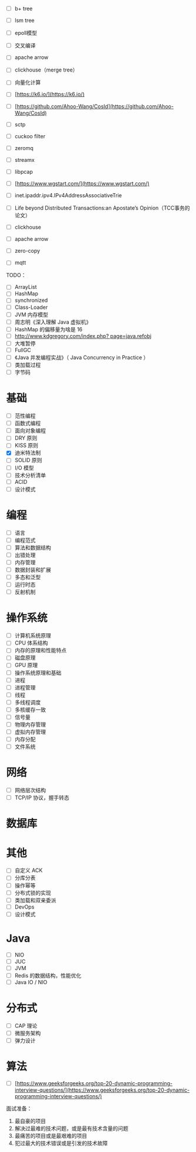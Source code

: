 
- [ ] b+ tree
    
- [ ] lsm tree
    
- [ ] epoll模型
    
- [ ] 交叉编译
    
- [ ] apache arrow
    
- [ ] clickhouse（merge tree）
    
- [ ] 向量化计算
    
- [ ] [https://k6.io/](https://k6.io/)
    
- [ ] [https://github.com/Ahoo-Wang/CosId](https://github.com/Ahoo-Wang/CosId)
    
- [ ] sctp
    
- [ ] cuckoo filter
    
- [ ] zeromq
    
- [ ] streamx
    
- [ ] libpcap
    
- [ ] [https://www.wgstart.com/](https://www.wgstart.com/)
    
- [ ] inet.ipaddr.ipv4.IPv4AddressAssociativeTrie
    
- [ ] Life beyond Distributed Transactions:an Apostate’s Opinion（TCC事务的论文）
    
- [ ] clickhouse
    
- [ ] apache arrow
    
- [ ] zero-copy
    
- [ ] mqtt

TODO：

- [ ] ArrayList
- [ ] HashMap
- [ ] synchronized
- [ ] Class-Loader
- [ ] JVM 内存模型
- [ ] 周志明《深入理解 Java 虚拟机》
- [ ] HashMap 的偏移量为啥是 16
- [ ] [http://www.kdgregory.com/index.php? page=java.refobj](http://www.kdgregory.com/index.php?%20page=java.refobj)
- [ ] 大堆暂停
- [ ] FullGC
- [ ] 《Java 并发编程实战》（ Java Concurrency in Practice ）
- [ ] 类加载过程
- [ ] 字节码

# 基础

- [ ] 范性编程
- [ ] 函数式编程
- [ ] 面向对象编程
- [ ] DRY 原则
- [ ] KISS 原则
- [x] 迪米特法制
- [ ] SOLID 原则
- [ ] I/O 模型
- [ ] 技术分析清单
- [ ] ACID
- [ ] 设计模式

# 编程

- [ ] 语言
- [ ] 编程范式
- [ ] 算法和数据结构
- [ ] 出错处理
- [ ] 内存管理
- [ ] 数据封装和扩展
- [ ] 多态和泛型
- [ ] 运行时态
- [ ] 反射机制

# 操作系统

- [ ] 计算机系统原理
- [ ] CPU 体系结构
- [ ] 内存的原理和性能特点
- [ ] 磁盘原理
- [ ] GPU 原理
- [ ] 操作系统原理和基础
- [ ] 进程
- [ ] 进程管理
- [ ] 线程
- [ ] 多线程调度
- [ ] 多核缓存一致
- [ ] 信号量
- [ ] 物理内存管理
- [ ] 虚拟内存管理
- [ ] 内存分配
- [ ] 文件系统

# 网络

- [ ] 网络层次结构
- [ ] TCP/IP 协议，握手转态

# 数据库

# 其他

- [ ] 自定义 ACK
- [ ] 分库分表
- [ ] 操作幂等
- [ ] 分布式锁的实现
- [ ] 类加载和双亲委派
- [ ] DevOps
- [ ] 设计模式

# Java

- [ ] NIO
- [ ] JUC
- [ ] JVM
- [ ] Redis 的数据结构，性能优化
- [ ] Java IO / NIO

# 分布式

- [ ] CAP 理论
- [ ] 微服务架构
- [ ] 弹力设计

# 算法

- [ ] [https://www.geeksforgeeks.org/top-20-dynamic-programming-interview-questions/](https://www.geeksforgeeks.org/top-20-dynamic-programming-interview-questions/)

面试准备：

1. 最自豪的项目
2. 解决过最难的技术问题，或是最有技术含量的问题
3. 最痛苦的项目或是最艰难的项目
4. 犯过最大的技术错误或是引发的技术故障
